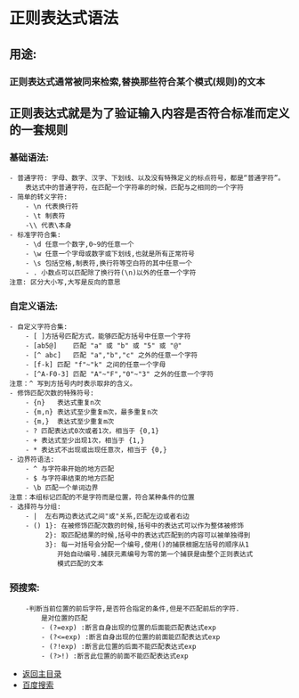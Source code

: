 # 正则表达式语法
## 用途:
### 正则表达式通常被同来检索,替换那些符合某个模式(规则)的文本

## 正则表达式就是为了验证输入内容是否符合标准而定义的一套规则
### 基础语法:
	- 普通字符: 字母、数字、汉字、下划线、以及没有特殊定义的标点符号，都是“普通字符”。
		表达式中的普通字符，在匹配一个字符串的时候，匹配与之相同的一个字符
	- 简单的转义字符: 
		- \n 代表换行符
		- \t 制表符
		-\\ 代表\本身
	- 标准字符合集:
		- \d 任意一个数字,0~9的任意一个
		- \w 任意一个字母或数字或下划线,也就是所有正常符号
		- \s 包括空格,制表符,换行符等空白符的其中任意一个
		- . 小数点可以匹配除了换行符(\n)以外的任意一个字符
	注意: 区分大小写,大写是反向的意思
	
### 自定义语法:
	- 自定义字符合集:
		- [ ]方括号匹配方式，能够匹配方括号中任意一个字符
		- [ab5@]	匹配 "a" 或 "b" 或 "5" 或 "@" 
		- [^ abc]	匹配 "a","b","c" 之外的任意一个字符 
		- [f-k]	匹配 "f"~"k" 之间的任意一个字母 
		- [^A-F0-3]	匹配 "A"~"F","0"~"3" 之外的任意一个字符
	注意：^ 写到方括号内时表示取非的含义。
	- 修饰匹配次数的特殊符号:
		- {n}	表达式重复n次 
		- {m,n}	表达式至少重复m次，最多重复n次 
		- {m,} 	表达式至少重复m次 
		- ?	匹配表达式0次或者1次，相当于 {0,1}
		- +	表达式至少出现1次，相当于 {1,} 
		- *	表达式不出现或出现任意次，相当于 {0,} 
	- 边界符语法:
		- ^ 与字符串开始的地方匹配
		- $ 与字符串结束的地方匹配
		- \b 匹配一个单词边界
	注意：本组标记匹配的不是字符而是位置，符合某种条件的位置
	- 选择符与分组:
		- |  左右两边表达式之间"或"关系,匹配左边或者右边
		- () 1}: 在被修饰匹配次数的时候,括号中的表达式可以作为整体被修饰
			 2}: 取匹配结果的时候,括号中的表达式匹配到的内容可以被单独得到
			 3}: 每一对括号会分配一个编号,使用()的捕获根据左括号的顺序从1
				开始自动编号.捕获元素编号为零的第一个捕获是由整个正则表达式
				模式匹配的文本
				
### 预搜索:
		-判断当前位置的前后字符,是否符合指定的条件,但是不匹配前后的字符.
			是对位置的匹配
			- (?=exp) :断言自身出现的位置的后面能匹配表达式exp
			- (?<=exp) :断言自身出现的位置的前面能匹配表达式exp
			- (?!exp) :断言此位置的后面不能匹配表达式exp
			- (?>!) :断言此位置的前面不能匹配表达式exp


- [返回主目录](https://abell4.github.io/)
- [百度搜索](http://baidu.com)

